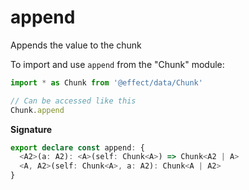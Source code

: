 # append

Appends the value to the chunk

To import and use `append` from the "Chunk" module:

```ts
import * as Chunk from '@effect/data/Chunk'

// Can be accessed like this
Chunk.append
```

**Signature**

```ts
export declare const append: {
  <A2>(a: A2): <A>(self: Chunk<A>) => Chunk<A2 | A>
  <A, A2>(self: Chunk<A>, a: A2): Chunk<A | A2>
}
```
